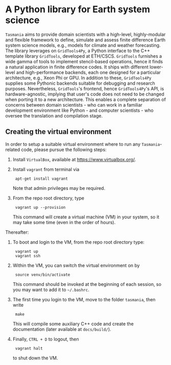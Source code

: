 A Python library for Earth system science
===================================================

`Tasmania` aims to provide domain scientists with a high-level, highly-modular and flexible framework to define, simulate and assess finite difference Earth system science models, e.g., models for climate and weather forecasting. The library leverages on `GridTools4Py`, a Python interface to the C++ template library `GridTools`, developed at ETH/CSCS. `GridTools` furnishes a wide gamma of tools to implement stencil-based operations, hence it finds a natural application in finite difference codes. It ships with different lower-level and high-performance backends, each one designed for a particular architecture, e.g., Xeon Phi or GPU. In addition to these, `GridTools4Py` supplies some Pythonic backends suitable for debugging and research purposes. Nevertheless, `GridTools`'s frontend, hence `GridTools4Py`'s API, is hardware-agnostic, implying that user's code does not need to be changed when porting it to a new architecture. This enables a complete separation of concerns between domain scientists - who can work in a familiar development environment like Python - and computer scientists - who oversee the translation and compilation stage. 


Creating the virtual environment
--------------------------------

In order to setup a suitable virtual environment where to run any `Tasmania`-related code, please pursue the following steps:

1. Install `VirtualBox`, available at https://www.virtualbox.org/.
2. Install `vagrant` from terminal via

		apt-get install vagrant

   Note that admin privileges may be required.
3. From the repo root directory, type

		vagrant up --provision
		 
   This command will create a virtual machine (VM) in your system, so it may take some time (even in the order of hours).
   
Thereafter:

1. To boot and login to the VM, from the repo root directory type:

		vagrant up
		vagrant ssh

2. Within the VM, you can switch the virtual environment on by

		source venv/bin/activate

   This command should be invoked at the beginning of each session, so you may want to add it to `~/.bashrc`. 
3. The first time you login to the VM, move to the folder `tasmania`, then write

		make

   This will compile some auxiliary C++ code and create the documentation (later available at `docs/build/`).
4. Finally, `CTRL + D` to logout, then

		vagrant halt

   to shut down the VM.
